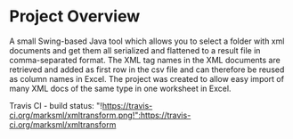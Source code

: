 Project Overview
================

A small Swing-based Java tool which allows you to select a folder with xml documents and get them all 
serialized and flattened to a result file in comma-separated format. The XML tag names in the XML documents 
are retrieved and added as first row in the csv file and can therefore be reused as column names in Excel. 
The project was created to allow easy import of many XML docs of the same type in one worksheet in Excel.

Travis CI - build status: 
"!https://travis-ci.org/marksml/xmltransform.png!":https://travis-ci.org/marksml/xmltransform
